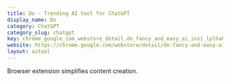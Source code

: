 ```yaml
---
title: Do - Trending AI tool for ChatGPT
display_name: Do
category: ChatGPT
category_slug: chatgpt
key: chrome_google_com_webstore_detail_do_fancy_and_easy_ai_insi_lplhakmgdm
website: https://chrome.google.com/webstore/detail/do-fancy-and-easy-ai-insi/lplhakmgdmpggaikkokmddchlpeilcog
layout: aitool
---
```


Browser extension simplifies content creation.
